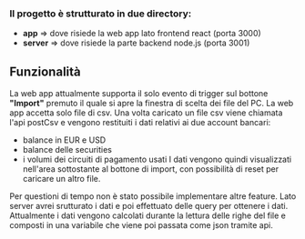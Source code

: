 ### Il progetto è strutturato in due directory:
  - **app** => dove risiede la web app lato frontend react (porta 3000)
  - **server** => dove risiede la parte backend node.js (porta 3001)


## Funzionalità
La web app attualmente supporta il solo evento di trigger sul bottone **"Import"** premuto il quale si apre la finestra di scelta dei file del PC.
La web app accetta solo file di csv.
Una volta caricato un file csv viene chiamata l'api postCsv e vengono restituiti i dati relativi ai due account bancari:
  - balance in EUR e USD
  - balance delle securities
  - i volumi dei circuiti di pagamento usati
I dati vengono quindi visualizzati nell'area sottostante al bottone di import, con possibilità di reset per caricare un altro file.

Per questioni di tempo non è stato possibile implementare altre feature.
Lato server avrei srutturato i dati e poi effettuato delle query per ottenere i dati.
Attualmente i dati vengono calcolati durante la lettura delle righe del file e composti in una variabile che viene poi passata come json tramite api.
